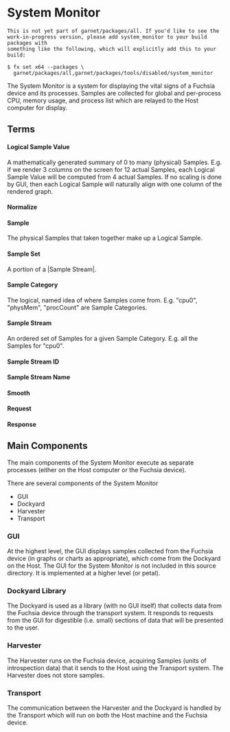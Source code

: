 # System Monitor

```
This is not yet part of garnet/packages/all. If you'd like to see the
work-in-progress version, please add system_monitor to your build packages with
something like the following, which will explicitly add this to your build:

$ fx set x64 --packages \
  garnet/packages/all,garnet/packages/tools/disabled/system_monitor
```

The System Monitor is a system for displaying the vital signs of a Fuchsia
device and its processes. Samples are collected for global and per-process CPU,
memory usage, and process list which are relayed to the Host computer for
display.

## Terms

#### Logical Sample Value
A mathematically generated summary of 0 to many (physical) Samples. E.g. if we
render 3 columns on the screen for 12 actual Samples, each Logical Sample Value
will be computed from 4 actual Samples. If no scaling is done by GUI, then each
Logical Sample will naturally align with one column of the rendered graph.

#### Normalize
#### Sample
The physical Samples that taken together make up a Logical Sample.

#### Sample Set
A portion of a |Sample Stream|.

#### Sample Category
The logical, named idea of where Samples come from. E.g. "cpu0", "physMem",
"procCount" are Sample Categories.

#### Sample Stream
An ordered set of Samples for a given Sample Category. E.g. all the Samples for
"cpu0".

#### Sample Stream ID
#### Sample Stream Name
#### Smooth

#### Request
#### Response


## Main Components

The main components of the System Monitor execute as separate processes (either
on the Host computer or the Fuchsia device).

There are several components of the System Monitor
- GUI
- Dockyard
- Harvester
- Transport

### GUI

At the highest level, the GUI displays samples collected from the Fuchsia device
(in graphs or charts as appropriate), which come from the Dockyard on the Host.
The GUI for the System Monitor is not included in this source directory. It is
implemented at a higher level (or petal).

### Dockyard Library

The Dockyard is used as a library (with no GUI itself) that collects data from
the Fuchsia device through the transport system. It responds to requests from
the GUI for digestible (i.e. small) sections of data that will be presented to
the user.

### Harvester

The Harvester runs on the Fuchsia device, acquiring Samples (units of
introspection data) that it sends to the Host using the Transport system. The
Harvester does not store samples.

### Transport

The communication between the Harvester and the Dockyard is handled by the
Transport which will run on both the Host machine and the Fuchsia device.
